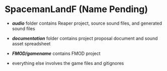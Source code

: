 # SpacemanLandF (Name Pending)
 
* ***audio*** folder contains Reaper project, source sound files, and generated sound files

* ***documentation*** folder contains project proposal document and sound asset spreadsheet

* ***FMOD/gamename*** contains FMOD project

* everything else involves the game files and gitignores
